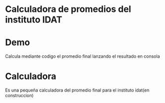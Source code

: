 # Calculadora de promedios del instituto IDAT

# Demo
Calcula mediante codigo el promedio final lanzando el resultado en consola
# Calculadora
Es una pequeña calculadora del promedio final para el instituto idat(en construccion)
